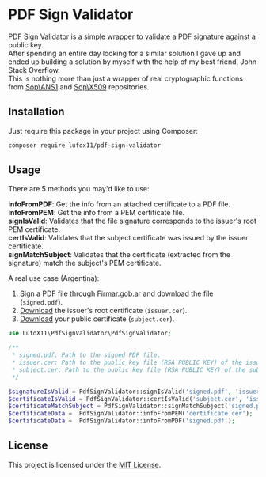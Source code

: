 # PDF Sign Validator

PDF Sign Validator is a simple wrapper to validate a PDF signature against a public key.\
After spending an entire day looking for a similar solution I gave up and ended up building a solution by myself with the help of my best friend, John Stack Overflow.\
This is nothing more than just a wrapper of real cryptographic functions from [Sop\ANS1](https://github.com/sop/asn1) and [Sop\X509](https://github.com/sop/x509) repositories.

## Installation

Just require this package in your project using Composer:

```bash
composer require lufox11/pdf-sign-validator
```

## Usage

There are 5 methods you may'd like to use:

**infoFromPDF**: Get the info from an attached certificate to a PDF file.\
**infoFromPEM**: Get the info from a PEM certificate file.\
**signIsValid**: Validates that the file signature corresponds to the issuer's root PEM certificate.\
**certIsValid**: Validates that the subject certificate was issued by the issuer certificate.\
**signMatchSubject**: Validates that the certificate (extracted from the signature) match the subject's PEM certificate.

A real use case (Argentina):

1. Sign a PDF file through [Firmar.gob.ar](https://firmar.gob.ar/firmador/#/) and download the file (`signed.pdf`).
2. [Download](https://www.acraiz.gob.ar/Content/Archivos/certificados/licenciados_acraiz2016/01.crt) the issuer's root certificate (`issuer.cer`).
3. [Download](https://firmar.gob.ar/RA/system/home#/certificados) your public certificate (`subject.cer`).

```php
use LufoX11\PdfSignValidator\PdfSignValidator;

/**
 * signed.pdf: Path to the signed PDF file.
 * issuer.cer: Path to the public key file (RSA PUBLIC KEY) of the issuer.
 * subject.cer: Path to the public key file (RSA PUBLIC KEY) of the subject.
 */

$signatureIsValid = PdfSignValidator::signIsValid('signed.pdf', 'issuer.cer');
$certificateIsValid = PdfSignValidator::certIsValid('subject.cer', 'issuer.cer');
$certificateMatchSubject = PdfSignValidator::signMatchSubject('signed.pdf', 'subject.cer');
$certificateData =  PdfSignValidator::infoFromPEM('certificate.cer');
$certificateData =  PdfSignValidator::infoFromPDF('signed.pdf');
```

## License
This project is licensed under the [MIT License](https://choosealicense.com/licenses/mit/).
